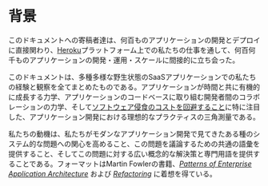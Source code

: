 背景
==========

このドキュメントへの寄稿者達は、何百ものアプリケーションの開発とデプロイに直接関わり、[Heroku](http://www.heroku.com/)プラットフォーム上での私たちの仕事を通して、何百何千ものアプリケーションの開発・運用・スケールに間接的に立ち会った。

このドキュメントは、多種多様な野生状態のSaaSアプリケーションでの私たちの経験と観察を全てまとめたものである。アプリケーションが時間と共に有機的に成長する力学、アプリケーションのコードベースに取り組む開発者間のコラボレーションの力学、そして[ソフトウェア侵食のコストを回避すること](http://blog.heroku.com/archives/2011/6/28/the_new_heroku_4_erosion_resistance_explicit_contracts/)に特に注目した、アプリケーション開発における理想的なプラクティスの三角測量である。

私たちの動機は、私たちがモダンなアプリケーション開発で見てきたある種のシステム的な問題への関心を高めること、この問題を議論するための共通の語彙を提供すること、そしてこの問題に対する広い概念的な解決策と専門用語を提供することである。フォーマットはMartin Fowlerの書籍、*[Patterns of Enterprise Application Architecture](http://books.google.com/books/about/Patterns_of_enterprise_application_archi.html?id=FyWZt5DdvFkC)* および *[Refactoring](http://books.google.com/books/about/Refactoring.html?id=1MsETFPD3I0C)* に着想を得ている。
